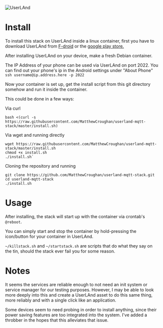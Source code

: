 ![UserLAnd](https://userland.tech/static/phone-feature-horizontal-be4009ad7e0ee7ab5c3607b4f9d92977.gif)

# Install

To install this stack on UserLAnd inside a linux container, first you have to download UserLAnd from [F-droid](https://f-droid.org/en/) or the [google play store.](https://play.google.com/store/apps/details?id=tech.ula)

After installing UserLAnd on your device, make a fresh Debian container. 

The IP Address of your phone can be used via UserLAnd on port 2022. You can find out your phone's ip in the Android settings under "About Phone"
`ssh username@ip.address.here -p 2022`

Now your container is set up, get the install script from this git directory somehow and run it inside the container.

This could be done in a few ways:

Via curl
```
bash <(curl -s https://raw.githubusercontent.com/MatthewCroughan/userland-mqtt-stack/master/install.sh)
```

Via wget and running directly
```
wget https://raw.githubusercontent.com/MatthewCroughan/userland-mqtt-stack/master/install.sh
chmod +x install.sh
./install.sh`
```

Cloning the repository and running
```
git clone https://github.com/MatthewCroughan/userland-mqtt-stack.git
cd userland-mqtt-stack
./install.sh
```


# Usage

After installing, the stack will start up with the container via crontab's `@reboot`. 

You can simply start and stop the container by hold-pressing the icon/button for your container in UserLAnd.

`~/killstack.sh` and `~/startstack.sh` are scripts that do what they say on the tin, should the stack ever fail you for some reason.

# Notes

It seems the services are reliable enough to not need an init system or service manager for our testing purposes. However, I may be able to look more deeply into this and create a UserLAnd asset to do this same thing, more reliably and with a single click like an application. 

Some devices seem to need probing in order to install anything, since their power saving features are too integrated into the system. I've added a throbber in the hopes that this alleviates that issue.

